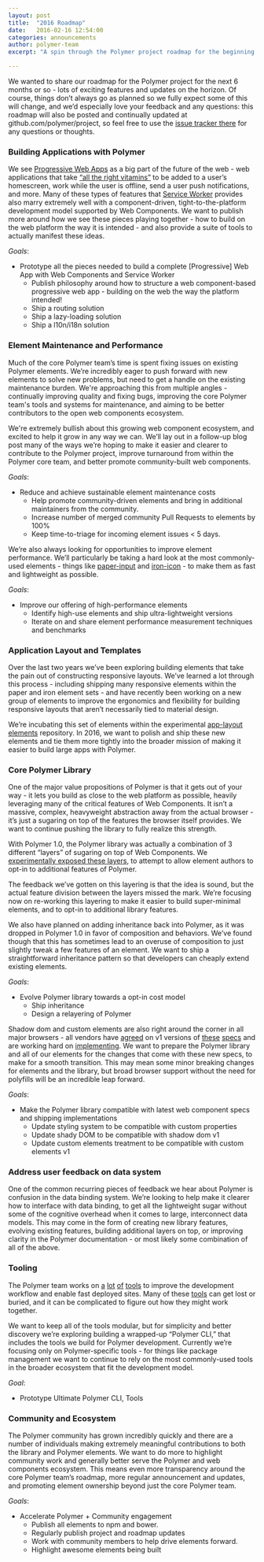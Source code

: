 ```yaml
---
layout: post
title:  "2016 Roadmap"
date:   2016-02-16 12:54:00
categories: announcements
author: polymer-team
excerpt: "A spin through the Polymer project roadmap for the beginning of 2016."

---
```


We wanted to share our roadmap for the Polymer project for the next 6 months or so - lots of exciting features and updates on the horizon. Of course, things don’t always go as planned so we fully expect some of this will change, and we’d especially love your feedback and any questions: this roadmap will also be posted and continually updated at github.com/polymer/project, so feel free to use the [issue tracker there](https://github.com/polymer/project/issues) for any questions or thoughts.

### Building Applications with Polymer  

We see [Progressive Web Apps](https://developers.google.com/web/progressive-web-apps?hl=en) as a big part of the future of the web - web applications that take [“all the right vitamins”](https://infrequently.org/2015/06/progressive-apps-escaping-tabs-without-losing-our-soul/) to be added to a user’s homescreen, work while the user is offline, send a user push notifications, and more. Many of these types of features that [Service Worker](http://www.html5rocks.com/en/tutorials/service-worker/introduction/) provides also marry extremely well with a component-driven, tight-to-the-platform development model supported by Web Components. We want to publish more around how we see these pieces playing together - how to build on the web platform the way it is intended - and also provide a suite of tools to actually manifest these ideas.

*Goals*:

- Prototype all the pieces needed to build a complete [Progressive] Web App with Web Components and Service Worker
  - Publish philosophy around how to structure a web component-based progressive web app - building on the web the way the platform intended!
  - Ship a routing solution
  - Ship a lazy-loading solution
  - Ship a l10n/i18n solution

### Element Maintenance and Performance
Much of the core Polymer team’s time is spent fixing issues on existing Polymer elements. We’re incredibly eager to push forward with new elements to solve new problems, but need to get a handle on the existing maintenance burden. We're approaching this from multiple angles - continually improving quality and fixing bugs, improving the core Polymer team's tools and systems for maintenance, and aiming to be better contributors to the open web components ecosystem.

We're extremely bullish about this growing web component ecosystem, and excited to help it grow in any way we can. We’ll lay out in a follow-up blog post many of the ways we’re hoping to make it easier and clearer to contribute to the Polymer project, improve turnaround from within the Polymer core team, and better promote community-built web components.

*Goals*:

- Reduce and achieve sustainable element maintenance costs
  - Help promote community-driven elements and bring in additional maintainers from the community.
  - Increase number of merged community Pull Requests to elements by 100%
  - Keep time-to-triage for incoming element issues < 5 days.

We’re also always looking for opportunities to improve element performance. We’ll particularly be taking a hard look at the most commonly-used elements - things like [paper-input](https://elements.polymer-project.org/elements/paper-input) and [iron-icon](https://elements.polymer-project.org/elements/iron-icon) - to make them as fast and lightweight as possible.

*Goals*:

- Improve our offering of high-performance elements
  - Identify high-use elements and ship ultra-lightweight versions
  - Iterate on and share element performance measurement techniques and benchmarks

### Application Layout and Templates

Over the last two years we’ve been exploring building elements that take the pain out of constructing responsive layouts. We’ve learned a lot through this process - including shipping many responsive elements within the paper and iron element sets - and have recently been working on a new group of elements to improve the ergonomics and flexibility for building responsive layouts that aren’t necessarily tied to material design.

We’re incubating this set of elements within the experimental [app-layout elements](https://github.com/PolymerLabs/app-layout) repository. In 2016, we want to polish and ship these new elements and tie them more tightly into the broader mission of making it easier to build large apps with Polymer.

### Core Polymer Library

One of the major value propositions of Polymer is that it gets out of your way - it lets you build as close to the web platform as possible, heavily leveraging many of the critical features of Web Components. It isn’t a massive, complex, heavyweight abstraction away from the actual browser - it’s just a sugaring on top of the features the browser itself provides. We want to continue pushing the library to fully realize this strength.

With Polymer 1.0, the Polymer library was actually a combination of 3 different “layers” of sugaring on top of Web Components. We [experimentally exposed these layers](https://www.polymer-project.org/1.0/docs/devguide/experimental.html#feature-layering), to attempt to allow element authors to opt-in to additional features of Polymer.

The feedback we’ve gotten on this layering is that the idea is sound, but the actual feature division between the layers missed the mark. We’re focusing now on re-working this layering to make it easier to build super-minimal elements, and to opt-in to additional library features.

We also have planned on adding inheritance back into Polymer, as it was dropped in Polymer 1.0 in favor of composition and behaviors. We’ve found though that this has sometimes lead to an overuse of composition to just slightly tweak a few features of an element. We want to ship a straightforward inheritance pattern so that developers can cheaply extend existing elements.

*Goals*:

- Evolve Polymer library towards a opt-in cost model
  - Ship inheritance
  - Design a relayering of Polymer

Shadow dom and custom elements are also right around the corner in all major browsers - all vendors have [agreed](https://annevankesteren.nl/2016/02/custom-elements-no-longer-contentious) on v1 versions of [these](https://www.w3.org/TR/shadow-dom/) [specs](http://w3c.github.io/webcomponents/spec/custom/) and are working hard on [implementing](https://webkit.org/blog/4096/introducing-shadow-dom-api/). We want to prepare the Polymer library and all of our elements for the changes that come with these new specs, to make for a smooth transition. This may mean some minor breaking changes for elements and the library, but broad browser support without the need for polyfills will be an incredible leap forward.

*Goals*:

- Make the Polymer library compatible with latest web component specs and shipping implementations
  - Update styling system to be compatible with custom properties
  - Update shady DOM to be compatible with shadow dom v1
  - Update custom elements treatment to be compatible with custom elements v1

### Address user feedback on data system

One of the common recurring pieces of feedback we hear about Polymer is confusion in the data binding system. We’re looking to help make it clearer how to interface with data binding, to get all the lightweight sugar without some of the cognitive overhead when it comes to large, interconnect data models. This may come in the form of creating new library features, evolving existing features, building additional layers on top, or improving clarity in the Polymer documentation - or most likely some combination of all of the above.

### Tooling

The Polymer team works on [a](https://github.com/PolymerLabs/polyserve) [lot](https://github.com/Polymer/vulcanize) [of](https://github.com/PolymerLabs/polygit) [tools](https://github.com/PolymerLabs/crisper) to improve the development workflow and enable fast deployed sites. Many of these [tools](https://www.polymer-project.org/1.0/tools/overview.html) can get lost or buried, and it can be complicated to figure out how they might work together.

We want to keep all of the tools modular, but for simplicity and better discovery we’re exploring building a wrapped-up “Polymer CLI,” that includes the tools we build for Polymer development. Currently we’re focusing only on Polymer-specific tools - for things like package management we want to continue to rely on the most commonly-used tools in the broader ecosystem that fit the development model.

*Goal*:

- Prototype Ultimate Polymer CLI, Tools

### Community and Ecosystem

The Polymer community has grown incredibly quickly and there are a number of individuals making extremely meaningful contributions to both the library and Polymer elements. We want to do more to highlight community work and generally better serve the Polymer and web components ecosystem. This means even more transparency around the core Polymer team’s roadmap, more regular announcement and updates, and promoting element ownership beyond just the core Polymer team.

*Goals*:

- Accelerate Polymer + Community engagement
  - Publish all elements to npm and bower.
  - Regularly publish project and roadmap updates
  - Work with community members to help drive elements forward.
  - Highlight awesome elements being built
